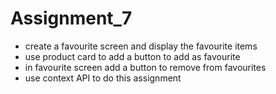# Assignment_7
- create a favourite screen and display the favourite items
- use product card to add a button to add as favourite
- in favourite screen add a button to remove from favourites
- use context API to do this assignment
